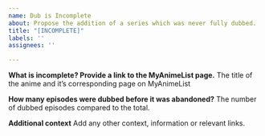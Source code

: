 ```yaml
---
name: Dub is Incomplete
about: Propose the addition of a series which was never fully dubbed.
title: "[INCOMPLETE]"
labels: ''
assignees: ''

---
```


**What is incomplete? Provide a link to the MyAnimeList page.**
The title of the anime and it’s corresponding page on MyAnimeList

**How many episodes were dubbed before it was abandoned?**
The number of dubbed episodes compared to the total.

**Additional context**
Add any other context, information or relevant links.

